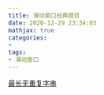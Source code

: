 ```yaml
---
title: 滑动窗口经典题目
date: 2020-12-29 23:34:03
mathjax: true
categories:
- 
tags: 
- 滑动窗口
---
```


[最长无重复字串](../longestSubstringWithoutDuplication.html)
